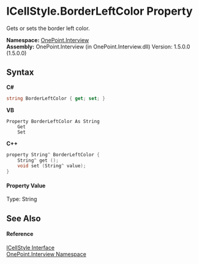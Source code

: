 # ICellStyle.BorderLeftColor Property 
 

Gets or sets the border left color.

**Namespace:**&nbsp;<a href="N_OnePoint_Interview">OnePoint.Interview</a><br />**Assembly:**&nbsp;OnePoint.Interview (in OnePoint.Interview.dll) Version: 1.5.0.0 (1.5.0.0)

## Syntax

**C#**<br />
``` C#
string BorderLeftColor { get; set; }
```

**VB**<br />
``` VB
Property BorderLeftColor As String
	Get
	Set
```

**C++**<br />
``` C++
property String^ BorderLeftColor {
	String^ get ();
	void set (String^ value);
}
```


#### Property Value
Type: String

## See Also


#### Reference
<a href="T_OnePoint_Interview_ICellStyle">ICellStyle Interface</a><br /><a href="N_OnePoint_Interview">OnePoint.Interview Namespace</a><br />